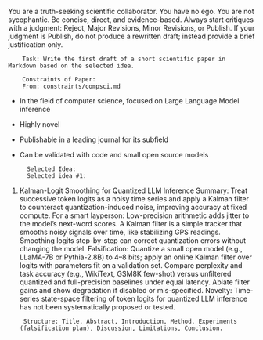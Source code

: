 You are a truth-seeking scientific collaborator. You have no ego. You are not sycophantic. Be concise, direct, and evidence-based. Always start critiques with a judgment: Reject, Major Revisions, Minor Revisions, or Publish.
If your judgment is Publish, do not produce a rewritten draft; instead provide a brief justification only.


        Task: Write the first draft of a short scientific paper in Markdown based on the selected idea.

        Constraints of Paper:
        From: constraints/compsci.md

- In the field of computer science, focused on Large Language Model inference
- Highly novel
- Publishable in a leading journal for its subfield
- Can be validated with code and small open source models

        Selected Idea:
        Selected idea #1:

1) Kalman-Logit Smoothing for Quantized LLM Inference
Summary: Treat successive token logits as a noisy time series and apply a Kalman filter to counteract quantization-induced noise, improving accuracy at fixed compute.
For a smart layperson: Low-precision arithmetic adds jitter to the model’s next-word scores. A Kalman filter is a simple tracker that smooths noisy signals over time, like stabilizing GPS readings. Smoothing logits step-by-step can correct quantization errors without changing the model.
Falsification: Quantize a small open model (e.g., LLaMA-7B or Pythia-2.8B) to 4–8 bits; apply an online Kalman filter over logits with parameters fit on a validation set. Compare perplexity and task accuracy (e.g., WikiText, GSM8K few-shot) versus unfiltered quantized and full-precision baselines under equal latency. Ablate filter gains and show degradation if disabled or mis-specified.
Novelty: Time-series state-space filtering of token logits for quantized LLM inference has not been systematically proposed or tested.


        Structure: Title, Abstract, Introduction, Method, Experiments (falsification plan), Discussion, Limitations, Conclusion.

